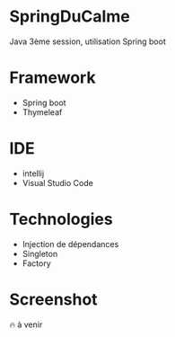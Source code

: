 # SpringDuCalme
Java 3ème session, utilisation Spring boot

# Framework
* Spring boot
* Thymeleaf

# IDE
* intellij
* Visual Studio Code

# Technologies
* Injection de dépendances
* Singleton
* Factory

# Screenshot
:fire: à venir
